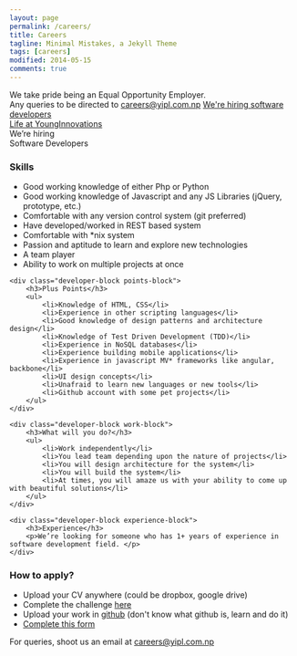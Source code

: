 ```yaml
---
layout: page
permalink: /careers/
title: Careers
tagline: Minimal Mistakes, a Jekyll Theme
tags: [careers]
modified: 2014-05-15
comments: true
---
```


<div class="career-wrapper ">
    <div class="tagline layout">
    We take pride being an Equal Opportunity Employer.      
    </div>
    <div class="career-info">
        <div class="layout">
        Any queries to be directed to <a href="mailto:careers@yipl.com.np">careers@yipl.com.np</a>
        <a href="#developer" class="dev-btn" id="developerlink">We're hiring software developers</a>
        </div>
    </div>
</div>
<div class="collage-section">
    <img src="{{ site.url }}/images/career/collage-career.jpg" alt="">
    <div class="collage-inner-section">
        <a href="http://lifeatyounginnovations.tumblr.com" class="button contact-btn life-btn" target="_blank"><span class="see-work"> Life at YoungInnovations</span><span class="progress"></span></a>
    </div>
</div>

<div class="developer-section" id="developer">
   <div class="develop-img">
       
   </div>
    <div class="develop-title">
    We’re hiring<br/> Software Developers
<!--        <div class="days-left"><span id="remain-note" class="note"></span><span class="remaining">remaining to apply!</span></div>-->
    </div>
    
</div> 

<div class="developer-info-wrap">
<div class="layout">
<div class="developer-wrap-block">
    <div class="developer-block">
        <h3>Skills</h3>
        <ul>
            <li>Good working knowledge of either Php or Python</li>
            <li>Good working knowledge of Javascript and any JS Libraries (jQuery, prototype, etc.)</li>
            <li>Comfortable with any version control system (git preferred)</li>
            <li>Have developed/worked in REST based system</li>
            <li>Comfortable with *nix system</li>
            <li>Passion and aptitude to learn and explore new technologies</li>
            <li>A team player</li>
            <li>Ability to work on multiple projects at once</li>
        </ul>
    </div>
    
    <div class="developer-block points-block">
        <h3>Plus Points</h3>
        <ul>
            <li>Knowledge of HTML, CSS</li>
            <li>Experience in other scripting languages</li>
            <li>Good knowledge of design patterns and architecture design</li>
            <li>Knowledge of Test Driven Development (TDD)</li>
            <li>Experience in NoSQL databases</li>
            <li>Experience building mobile applications</li>
            <li>Experience in javascript MV* frameworks like angular, backbone</li>
            <li>UI design concepts</li>
            <li>Unafraid to learn new languages or new tools</li>
            <li>Github account with some pet projects</li>
        </ul>
    </div>
    
    <div class="developer-block work-block">
        <h3>What will you do?</h3>
        <ul>
            <li>Work independently</li>
            <li>You lead team depending upon the nature of projects</li>
            <li>You will design architecture for the system</li>
            <li>You will build the system</li>
            <li>At times, you will amaze us with your ability to come up with beautiful solutions</li>
        </ul>
    </div>
    
    <div class="developer-block experience-block">
        <h3>Experience</h3>
        <p>We’re looking for someone who has 1+ years of experience in software development field. </p>
    </div>
</div>
<div class="developer-block apply-block">
    <h3>How to apply?</h3>
    <ul>
    <li>Upload your CV anywhere (could be dropbox, google drive)</li>
    <li>Complete the challenge <a href="https://github.com/younginnovations/problem-statements/tree/master/clean-up-contracts-data-2" target="_blank">here</a> </li>
    <li>Upload your work in <a href="http://github.com" target="_blank">github</a> (don't know what github is, learn and do it)</li>
    <li><a href="https://docs.google.com/forms/d/13ateE647HZfurbuGdrZrgs85g8dHyWgi_6TbOw-MpIA/viewform" target="_blank">Complete this form</a></li>
    </ul>
</div>

<div class="query-block">
    For queries, shoot us an email at <a href="mailto:careers@yipl.com.np">careers@yipl.com.np</a>    
</div>
</div>

</div>


